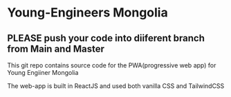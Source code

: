 # Young-Engineers Mongolia
<h2>PLEASE push your code into diiferent branch from Main and Master</h2>
This git repo contains source code for the PWA(progressive web app) for Young Engiiner Mongolia

The web-app is built in ReactJS and used both vanilla CSS and TailwindCSS
